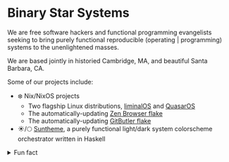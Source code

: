 # Binary Star Systems

We are free software hackers and functional programming evangelists seeking to
bring purely functional reproducible (operating | programming) systems to the
unenlightened masses.

We are based jointly in historied Cambridge, MA, and beautiful Santa Barbara, CA.

Some of our projects include:

- ❄️ Nix/NixOS projects
    - Two flagship Linux distributions, [liminalOS](https://github.com/youwen5/liminalOS) and [QuasarOS](https://github.com/quantum9innovation/quasaros)
    - The automatically-updating [Zen Browser flake](https://github.com/youwen5/zen-browser-flake)
    - The automatically-updating [GitButler flake](https://github.com/youwen5/gitbutler-flake)
- ☀️/🌕 [Suntheme](https://github.com/quantum9Innovation/suntheme), a purely functional light/dark system colorscheme orchestrator written in Haskell

<details>
  <summary>Fun fact</summary>
  <em>Did you know that...Type II supernovae create the element Gallium?</em>
</details>
